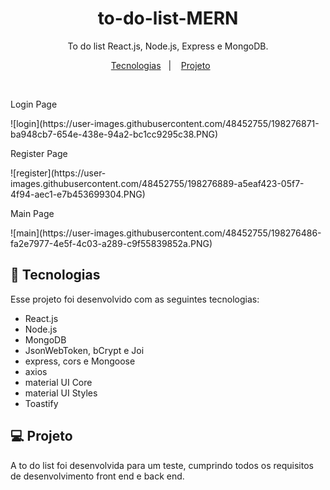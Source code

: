 <h1 align="center"> to-do-list-MERN </h1>

<p align="center">
To do list React.js, Node.js, Express e MongoDB.
</p>

<p align="center">
  <a href="#-tecnologias">Tecnologias</a>&nbsp;&nbsp;&nbsp;|&nbsp;&nbsp;&nbsp;
  <a href="#-projeto">Projeto</a>&nbsp;&nbsp;&nbsp;&nbsp;&nbsp;&nbsp;
</p>

<br>

<p align="center">
  <p>Login Page</p>
![login](https://user-images.githubusercontent.com/48452755/198276871-ba948cb7-654e-438e-94a2-bc1cc9295c38.PNG)
</p>

<p align="center">
  <p>Register Page</p>
 ![register](https://user-images.githubusercontent.com/48452755/198276889-a5eaf423-05f7-4f94-aec1-e7b453699304.PNG)
</p>


<p align="center">
  <p>Main Page</p>
  ![main](https://user-images.githubusercontent.com/48452755/198276486-fa2e7977-4e5f-4c03-a289-c9f55839852a.PNG)

</p>

## 🚀 Tecnologias

Esse projeto foi desenvolvido com as seguintes tecnologias:

- React.js
- Node.js
- MongoDB
- JsonWebToken, bCrypt e Joi
- express, cors e Mongoose
- axios
- material UI Core
- material UI Styles
- Toastify

## 💻 Projeto

A to do list foi desenvolvida para um teste, cumprindo todos os requisitos de desenvolvimento front end e back end.

